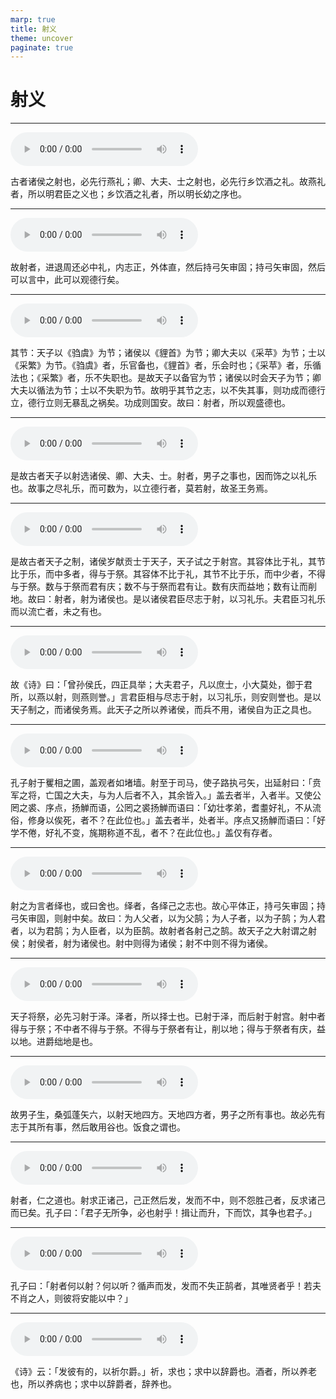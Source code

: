 ```yaml
---
marp: true
title: 射义
theme: uncover
paginate: true
---
```


# 射义

---

![](assets/audios/46/1.mp3)

古者诸侯之射也，必先行燕礼；卿、大夫、士之射也，必先行乡饮酒之礼。故燕礼者，所以明君臣之义也；乡饮酒之礼者，所以明长幼之序也。

---

![](assets/audios/46/2.mp3)

故射者，进退周还必中礼，内志正，外体直，然后持弓矢审固；持弓矢审固，然后可以言中，此可以观德行矣。

---

![](assets/audios/46/3.mp3)

其节：天子以《驺虞》为节；诸侯以《貍首》为节；卿大夫以《采苹》为节；士以《采繁》为节。《驺虞》者，乐官备也，《貍首》者，乐会时也；《采苹》者，乐循法也；《采繁》者，乐不失职也。是故天子以备官为节；诸侯以时会天子为节；卿大夫以循法为节；士以不失职为节。故明乎其节之志，以不失其事，则功成而德行立，德行立则无暴乱之祸矣。功成则国安。故曰：射者，所以观盛德也。

---

![](assets/audios/46/4.mp3)

是故古者天子以射选诸侯、卿、大夫、士。射者，男子之事也，因而饰之以礼乐也。故事之尽礼乐，而可数为，以立德行者，莫若射，故圣王务焉。

---

![](assets/audios/46/5.mp3)

是故古者天子之制，诸侯岁献贡士于天子，天子试之于射宫。其容体比于礼，其节比于乐，而中多者，得与于祭。其容体不比于礼，其节不比于乐，而中少者，不得与于祭。数与于祭而君有庆；数不与于祭而君有让。数有庆而益地；数有让而削地。故曰：射者，射为诸侯也。是以诸侯君臣尽志于射，以习礼乐。夫君臣习礼乐而以流亡者，未之有也。

---

![](assets/audios/46/6.mp3)

故《诗》曰：「曾孙侯氏，四正具举；大夫君子，凡以庶士，小大莫处，御于君所，以燕以射，则燕则誉。」言君臣相与尽志于射，以习礼乐，则安则誉也。是以天子制之，而诸侯务焉。此天子之所以养诸侯，而兵不用，诸侯自为正之具也。

---

![](assets/audios/46/7.mp3)

孔子射于矍相之圃，盖观者如堵墙。射至于司马，使子路执弓矢，出延射曰：「贲军之将，亡国之大夫，与为人后者不入，其余皆入。」盖去者半，入者半。又使公罔之裘、序点，扬觯而语，公罔之裘扬觯而语曰：「幼壮孝弟，耆耋好礼，不从流俗，修身以俟死，者不？在此位也。」盖去者半，处者半。序点又扬觯而语曰：「好学不倦，好礼不变，旄期称道不乱，者不？在此位也。」盖仅有存者。

---

![](assets/audios/46/8.mp3)

射之为言者绎也，或曰舍也。绎者，各绎己之志也。故心平体正，持弓矢审固；持弓矢审固，则射中矣。故曰：为人父者，以为父鹄；为人子者，以为子鹄；为人君者，以为君鹄；为人臣者，以为臣鹄。故射者各射己之鹄。故天子之大射谓之射侯；射侯者，射为诸侯也。射中则得为诸侯；射不中则不得为诸侯。

---

![](assets/audios/46/9.mp3)

天子将祭，必先习射于泽。泽者，所以择士也。已射于泽，而后射于射宫。射中者得与于祭；不中者不得与于祭。不得与于祭者有让，削以地；得与于祭者有庆，益以地。进爵绌地是也。

---

![](assets/audios/46/10.mp3)

故男子生，桑弧蓬矢六，以射天地四方。天地四方者，男子之所有事也。故必先有志于其所有事，然后敢用谷也。饭食之谓也。

---

![](assets/audios/46/11.mp3)

射者，仁之道也。射求正诸己，己正然后发，发而不中，则不怨胜己者，反求诸己而已矣。孔子曰：「君子无所争，必也射乎！揖让而升，下而饮，其争也君子。」

---

![](assets/audios/46/12.mp3)

孔子曰：「射者何以射？何以听？循声而发，发而不失正鹄者，其唯贤者乎！若夫不肖之人，则彼将安能以中？」

---

![](assets/audios/46/13.mp3)

《诗》云：「发彼有的，以祈尔爵。」祈，求也；求中以辞爵也。酒者，所以养老也，所以养病也；求中以辞爵者，辞养也。